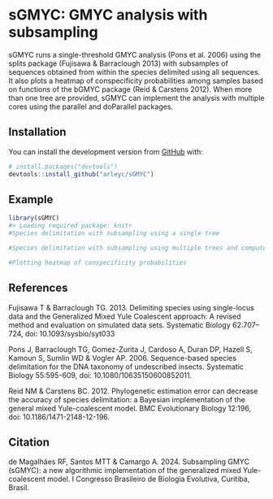 
<!-- README.md is generated from README.Rmd. Please edit that file -->

# sGMYC: GMYC analysis with subsampling

<!-- badges: start -->
<!-- badges: end -->

sGMYC runs a single-threshold GMYC analysis (Pons et al. 2006) using the
splits package (Fujisawa & Barraclough 2013) with subsamples of
sequences obtained from within the species delimited using all
sequences. It also plots a heatmap of conspecificity probabilities among
samples based on functions of the bGMYC package (Reid & Carstens 2012).
When more than one tree are provided, sGMYC can implement the analysis
with multiple cores using the parallel and doParallel packages.

## Installation

You can install the development version from
[GitHub](https://github.com/) with:

``` r
# install.packages("devtools")
devtools::install_github("arleyc/sGMYC")
```

## Example

``` r
library(sGMYC)
#> Loading required package: knitr
#Species delimitation with subsampling using a single tree

#Species delimitation with subsampling using multiple trees and computer cores

#Plotting heatmap of conspecificity probabilities
```

## References

Fujisawa T & Barraclough TG. 2013. Delimiting species using single-locus
data and the Generalized Mixed Yule Coalescent approach: A revised
method and evaluation on simulated data sets. Systematic Biology
62:707–724, doi: 10.1093/sysbio/syt033

Pons J, Barraclough TG, Gomez-Zurita J, Cardoso A, Duran DP, Hazell S,
Kamoun S, Sumlin WD & Vogler AP. 2006. Sequence-based species
delimitation for the DNA taxonomy of undescribed insects. Systematic
Biology 55:595-609, doi: 10.1080/10635150600852011.

Reid NM & Carstens BC. 2012. Phylogenetic estimation error can decrease
the accuracy of species delimitation: a Bayesian implementation of the
general mixed Yule-coalescent model. BMC Evolutionary Biology 12:196,
doi: 10.1186/1471-2148-12-196.

## Citation

de Magalhães RF, Santos MTT & Camargo A. 2024. Subsampling GMYC (sGMYC):
a new algorithmic implementation of the generalized mixed
Yule-coalescent model. I Congresso Brasileiro de Biologia Evolutiva,
Curitiba, Brasil.
